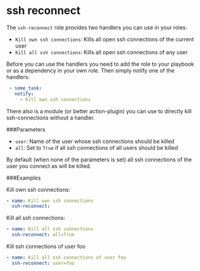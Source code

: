 ssh reconnect
=============================

The `ssh-reconnect` role provides two handlers you can use in your roles:

 - `Kill own ssh connections`: Kills all open ssh connections of the current user
 - `Kill all ssh connections`: Kills all open ssh connections of any user

Before you can use the handlers you need to add the role to your playbook or as a dependency in your own role. Then simply notify one of the handlers:

```yml
 - some_task:
   notify:
     - Kill own ssh connections
```

There also is a module (or better action-plugin) you can use to directly kill ssh-connections without a handler.

###Parameters

 - `user`: Name of the user whose ssh connections should be killed
 - `all`: Set to `True` if all ssh connections of all users should be killed

By default (when none of the parameters is set) all ssh connections of the user you connect as will be killed.


###Examples

Kill own ssh connections:
```yml
- name: Kill own ssh connections
  ssh-reconnect:
```

Kill all ssh connections:
```yml
- name: Kill all ssh connections
  ssh-reconnect: all=True
```

Kill ssh connections of user foo
```yml
- name: Kill all ssh connections of user foo
  ssh-reconnect: user=foo
```
